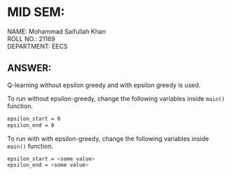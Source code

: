 # MID SEM:

NAME: Mohammad Saifullah Khan  
ROLL NO.: 21169  
DEPARTMENT: EECS


## ANSWER:

Q-learning without epsilon greedy and with epsilon greedy is used.  

To run without epsilon-greedy, change the following variables inside ```main()``` function.  
```bash
epsilon_start = 0
epsilon_end = 0
```

To run with with epsilon-greedy, change the following variables inside ```main()``` function.  
```bash
epsilon_start = <some value>
epsilon_end = <some value>
```